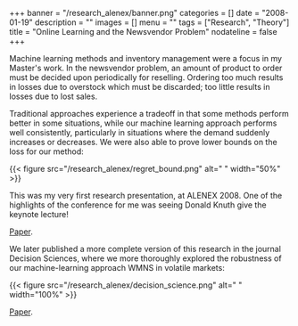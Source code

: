 +++
banner = "/research_alenex/banner.png"
categories = []
date = "2008-01-19"
description = ""
images = []
menu = ""
tags = ["Research", "Theory"]
title = "Online Learning and the Newsvendor Problem"
nodateline = false 
+++


Machine learning methods and inventory management were a focus in my Master's work. In the newsvendor problem, an amount of product to order must be decided upon periodically for reselling. Ordering too much results in losses due to overstock which must be discarded; too little results in losses due to lost sales. 

Traditional approaches experience a tradeoff in that some methods perform better in some situations, while our machine learning approach performs well consistently, particularly in situations where the demand suddenly increases or decreases. We were also able to prove lower bounds on the loss for our method:


{{< figure src="/research_alenex/regret_bound.png" alt=" " width="50%" >}}

This was my very first research presentation, at ALENEX 2008. One of the highlights of the conference for me was seeing Donald Knuth give the keynote lecture!

[Paper](http://epubs.siam.org/doi/abs/10.1137/1.9781611972887.5).

We later published a more complete version of this research in the journal
Decision Sciences, where we more thoroughly explored the robustness of our machine-learning approach WMNS in volatile markets:

{{< figure src="/research_alenex/decision_science.png" alt=" " width="100%" >}}

[Paper](https://onlinelibrary.wiley.com/doi/pdf/10.1111/deci.12187).

